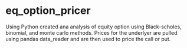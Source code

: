 # eq_option_pricer

Using Python created ana analysis of equity option using Black-scholes, binomial, and monte carlo methods.
Prices for the underlyer are pulled using pandas data_reader and are then used to price the call or put.
